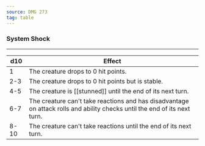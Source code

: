 ```yaml
---
source: DMG 273
tag: table
---
```


### System Shock
---
|d10|Effect|
|---|--------------|
|1|The creature drops to 0 hit points.|
|2-3|The creature drops to 0 hit points but is stable.|
|4-5|The creature is [[stunned]] until the end of its next turn.|
|6-7|The creature can't take reactions and has disadvantage on attack rolls and ability checks until the end of its next turn.|
|8-10|The creature can't take reactions until the end of its next turn.|
